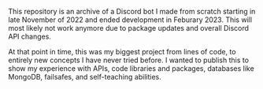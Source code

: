 This repository is an archive of a Discord bot I made from scratch starting in late November of 2022 and ended development in Feburary 2023. 
This will most likely not work anymore due to package updates and overall Discord API changes.

At that point in time, this was my biggest project from lines of code, to entirely new concepts I have never tried before.
I wanted to publish this to show my experience with APIs, code libraries and packages, databases like MongoDB, failsafes, and self-teaching abilities. 
